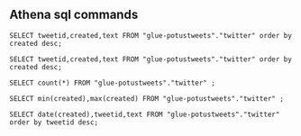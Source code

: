 ## Athena sql commands

    SELECT tweetid,created,text FROM "glue-potustweets"."twitter" order by created desc;

    SELECT tweetid,created,text FROM "glue-potustweets"."twitter" order by created desc;

    SELECT count(*) FROM "glue-potustweets"."twitter" ;

    SELECT min(created),max(created) FROM "glue-potustweets"."twitter" ;

    SELECT date(created),tweetid,text FROM "glue-potustweets"."twitter" order by tweetid desc;

